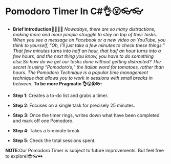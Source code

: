 # Pomodoro Timer In C#👌😮👓👓
* **Brief Introduction**🤷‍♀️🤷‍♀️
*Nowadays, there are so many distractions, making more and more people struggle to stay on top of their tasks. When you see a message on Facebook or a new video on YouTube, you think to yourself, “Oh, I’ll just take a few minutes to check these things.” That few minutes turns into half an hour, that half an hour turns into a few hours, and the next thing you know, you have to do something else.So how do we get our tasks done without getting distracted? The secret is using “Pomodoro’s,” the Italian word for tomatoes, rather than hours. The Pomodoro Technique is a popular time management technique that allows you to work in sessions with small breaks in between.*
 **To be more Pragmatic 👌😮🎗👓:**

* **Step 1**:  Creates a to-do list and grabs a timer.

* **Step 2**: Focuses on a single task for precisely 25 minutes.

* **Step 3**: Once the timer rings,  writes down what have been  completed and mark off one Pomodoro.

* **Step 4**:  Takes a 5-minute break.

* **Step 5**: Check the total sessions spent.

**NOTE**:Our Pomodoro Timer is subject to future improvements. But feel free to explore!😎👓🕶
